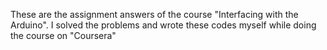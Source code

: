 These are the assignment answers of the course "Interfacing with the Arduino". I solved the problems and wrote these codes myself while doing the course on "Coursera" 
